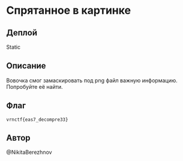 # Спрятанное в картинке

## Деплой

Static

## Описание

Вовочка смог замаскировать под png файл важную информацию. Попробуйте её найти.
## Флаг
`vrnctf{eas7_decompre33}`

## Автор
@NikitaBerezhnov
